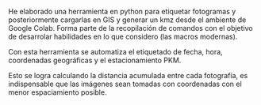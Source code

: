 He elaborado una herramienta en python para etiquetar fotogramas y posteriormente cargarlas en GIS y generar un kmz desde el ambiente de Google Colab. Forma parte de la recopilación de comandos con el objetivo de desarrolar habilidades en lo que considero (las macros modernas). 

Con esta herramienta se automatiza el etiquetado de fecha, hora, coordenadas geográficas y el estacionamiento PKM. 

Esto se logra calculando la distancia acumulada entre cada fotografía, es indispensable que las imágenes sean tomadas con coordenadas con el menor espaciamiento posible. 

